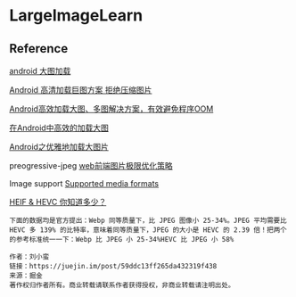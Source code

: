 # LargeImageLearn

## Reference

[android 大图加载](https://www.google.co.jp/search?q=android+%E5%A4%A7%E5%9B%BE%E5%8A%A0%E8%BD%BD&oq=android+%E5%A4%A7%E5%9B%BE%E5%8A%A0%E8%BD%BD&aqs=chrome..69i57j69i60l3j69i65l2.2833j0j1&sourceid=chrome&ie=UTF-8)

[Android 高清加载巨图方案 拒绝压缩图片](https://blog.csdn.net/lmj623565791/article/details/49300989)

[Android高效加载大图、多图解决方案，有效避免程序OOM](https://blog.csdn.net/guolin_blog/article/details/9316683)

[在Android中高效的加载大图](https://juejin.im/post/5b0e6e6a5188251570336972)

[Android之优雅地加载大图片](https://www.jianshu.com/p/0f56f35068e2)

preogressive-jpeg [web前端图片极限优化策略](https://jixianqianduan.com/frontend-weboptimize/2015/11/17/front-end-image-optmize.html)

Image support [Supported media formats](https://developer.android.com/guide/topics/media/media-formats)

[HEIF & HEVC 你知道多少？](https://juejin.im/post/59ddc13ff265da432319f438)

    下面的数据均是官方提出：Webp 同等质量下，比 JPEG 图像小 25-34%。JPEG 平均需要比 HEVC 多 139% 的比特率，意味着同等质量下，JPEG 的大小是 HEVC 的 2.39 倍！把两个的参考标准统一一下：Webp 比 JPEG 小 25-34%HEVC 比 JPEG 小 58%

    作者：刘小蛮
    链接：https://juejin.im/post/59ddc13ff265da432319f438
    来源：掘金
    著作权归作者所有。商业转载请联系作者获得授权，非商业转载请注明出处。

